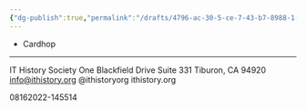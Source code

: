 ```yaml
---
{"dg-publish":true,"permalink":"/drafts/4796-ac-30-5-ce-7-43-b7-8988-1-dbc-15-f51360-2/","dgHomeLink":true,"dgPassFrontmatter":false}
---
```



- Cardhop

---


IT History Society
One Blackfield Drive
Suite 331
Tiburon, CA 94920
info@ithistory.org
@ithistoryorg
ithistory.org

08162022-145514